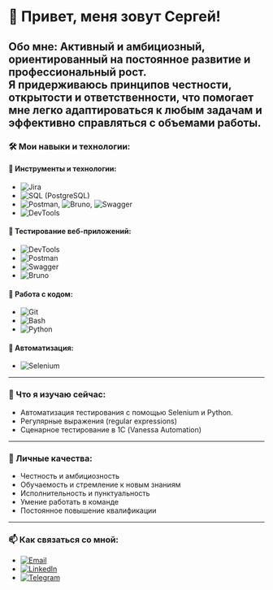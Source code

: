 # 👋 Привет, меня зовут Сергей!

**Обо мне:** **Активный и амбициозный, ориентированный на постоянное развитие и профессиональный рост.  
Я придерживаюсь принципов честности, открытости и ответственности, что помогает мне легко адаптироваться к 
любым задачам и эффективно справляться с объемами работы.**
---
### 🛠 Мои навыки и технологии:
#### 🔹 **Инструменты и технологии**:
- ![Jira](https://img.shields.io/badge/-Jira-0052CC?style=flat-square&logo=jira&logoColor=white)
- ![SQL (PostgreSQL)](https://img.shields.io/badge/-PostgreSQL-336791?style=flat-square&logo=postgresql&logoColor=white)
- ![Postman](https://img.shields.io/badge/-Postman-FF6C37?style=flat-square&logo=postman&logoColor=white), ![Bruno](https://img.shields.io/badge/-Bruno-blueviolet?style=flat-square), ![Swagger](https://img.shields.io/badge/-Swagger-%23Clojure?style=flat-square&logo=swagger&logoColor=white)
- ![DevTools](https://img.shields.io/badge/-DevTools-orange?style=flat-square&logo=google-chrome&logoColor=white)
#### 🔹 **Тестирование веб-приложений**:
- ![DevTools](https://img.shields.io/badge/-DevTools-orange?style=flat-square&logo=google-chrome&logoColor=white)
- ![Postman](https://img.shields.io/badge/-Postman-FF6C37?style=flat-square&logo=postman&logoColor=white)
- ![Swagger](https://img.shields.io/badge/-Swagger-%23Clojure?style=flat-square&logo=swagger&logoColor=white)
- ![Bruno](https://img.shields.io/badge/-Bruno-blueviolet?style=flat-square)
#### 🔹 **Работа с кодом**:
- ![Git](https://img.shields.io/badge/-Git-F05032?style=flat-square&logo=git&logoColor=white)
- ![Bash](https://img.shields.io/badge/-Bash-4EAA25?style=flat-square&logo=gnu-bash&logoColor=white)
- ![Python](https://img.shields.io/badge/-Python-3776AB?style=flat-square&logo=python&logoColor=white)
#### 🔹 **Автоматизация**:
- ![Selenium](https://img.shields.io/badge/-Selenium-43B02A?style=flat-square&logo=selenium&logoColor=white)
---
### 🌱 Что я изучаю сейчас:
- Автоматизация тестирования с помощью Selenium и Python.
- Регулярные выражения (regular expressions)
- Сценарное тестирование в 1С (Vanessa Automation)
---
### 💼 Личные качества:
- Честность и амбициозность
- Обучаемость и стремление к новым знаниям
- Исполнительность и пунктуальность
- Умение работать в команде
- Постоянное повышение квалификации
---
### 📫 Как связаться со мной:
- [![Email](https://img.shields.io/badge/Email-D14836?style=flat-square&logo=gmail&logoColor=white)](mailto:s_a_elizarov@mail.ru)
- [![LinkedIn](https://img.shields.io/badge/-LinkedIn-0077B5?style=flat-square&logo=linkedin&logoColor=white)](https://www.linkedin.com/in/one-one-five/)
- [![Telegram](https://img.shields.io/badge/Telegram-2CA5E0?style=flat-square&logo=telegram&logoColor=white)](https://t.me/one_one_five)

